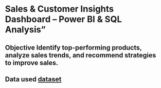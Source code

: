 # Sales & Customer Insights Dashboard – Power BI & SQL Analysis”
## Objective Identify top-performing products, analyze sales trends, and recommend strategies to improve sales.

## Data used <a href="https://github.com/Temitheanalyst1/data-analysis-sale-project/blob/main/sales%20data.csv">dataset</a>
